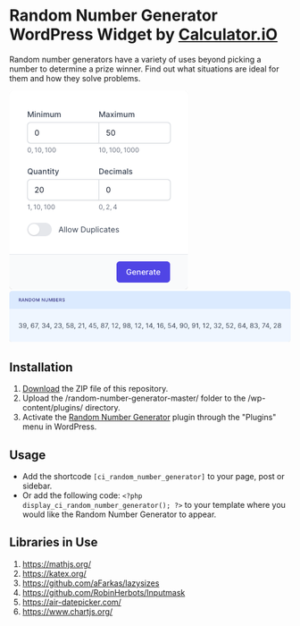 # Random Number Generator WordPress Widget by [Calculator.iO](https://www.calculator.io/ "Calculator.iO Homepage")

Random number generators have a variety of uses beyond picking a number to determine a prize winner. Find out what situations are ideal for them and how they solve problems.

![Random Number Generator Input Form](/assets/images/screenshot-1.png "Random Number Generator Input Form")
![Random Number Generator Calculation Results](/assets/images/screenshot-2.png "Random Number Generator Calculation Results")

## Installation

1. [Download](https://github.com/pub-calculator-io/age-calculator/archive/refs/heads/master.zip) the ZIP file of this repository.
2. Upload the /random-number-generator-master/ folder to the /wp-content/plugins/ directory.
3. Activate the [Random Number Generator](https://www.calculator.io/random-number-generator/ "Random Number Generator Homepage") plugin through the "Plugins" menu in WordPress.

## Usage
* Add the shortcode `[ci_random_number_generator]` to your page, post or sidebar.
* Or add the following code: `<?php display_ci_random_number_generator(); ?>` to your template where you would like the Random Number Generator to appear.

## Libraries in Use
1. https://mathjs.org/
2. https://katex.org/
3. https://github.com/aFarkas/lazysizes
4. https://github.com/RobinHerbots/Inputmask
5. https://air-datepicker.com/
6. https://www.chartjs.org/
